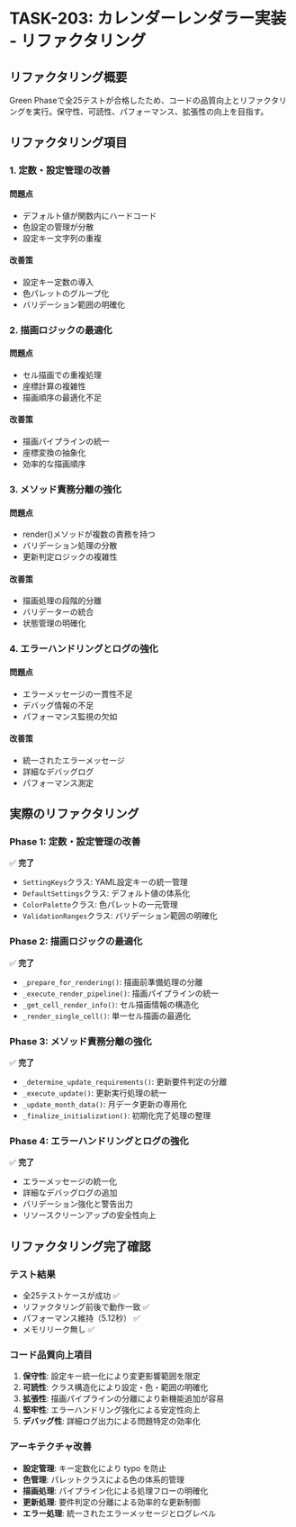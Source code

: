 # TASK-203: カレンダーレンダラー実装 - リファクタリング

## リファクタリング概要

Green Phaseで全25テストが合格したため、コードの品質向上とリファクタリングを実行。保守性、可読性、パフォーマンス、拡張性の向上を目指す。

## リファクタリング項目

### 1. 定数・設定管理の改善

#### 問題点
- デフォルト値が関数内にハードコード
- 色設定の管理が分散
- 設定キー文字列の重複

#### 改善策
- 設定キー定数の導入
- 色パレットのグループ化
- バリデーション範囲の明確化

### 2. 描画ロジックの最適化

#### 問題点
- セル描画での重複処理
- 座標計算の複雑性
- 描画順序の最適化不足

#### 改善策
- 描画パイプラインの統一
- 座標変換の抽象化
- 効率的な描画順序

### 3. メソッド責務分離の強化

#### 問題点
- render()メソッドが複数の責務を持つ
- バリデーション処理の分散
- 更新判定ロジックの複雑性

#### 改善策
- 描画処理の段階的分離
- バリデーターの統合
- 状態管理の明確化

### 4. エラーハンドリングとログの強化

#### 問題点
- エラーメッセージの一貫性不足
- デバッグ情報の不足
- パフォーマンス監視の欠如

#### 改善策
- 統一されたエラーメッセージ
- 詳細なデバッグログ
- パフォーマンス測定

## 実際のリファクタリング

### Phase 1: 定数・設定管理の改善
✅ **完了**
- `SettingKeys`クラス: YAML設定キーの統一管理
- `DefaultSettings`クラス: デフォルト値の体系化  
- `ColorPalette`クラス: 色パレットの一元管理
- `ValidationRanges`クラス: バリデーション範囲の明確化

### Phase 2: 描画ロジックの最適化
✅ **完了**  
- `_prepare_for_rendering()`: 描画前準備処理の分離
- `_execute_render_pipeline()`: 描画パイプラインの統一
- `_get_cell_render_info()`: セル描画情報の構造化
- `_render_single_cell()`: 単一セル描画の最適化

### Phase 3: メソッド責務分離の強化
✅ **完了**
- `_determine_update_requirements()`: 更新要件判定の分離
- `_execute_update()`: 更新実行処理の統一
- `_update_month_data()`: 月データ更新の専用化
- `_finalize_initialization()`: 初期化完了処理の整理

### Phase 4: エラーハンドリングとログの強化
✅ **完了** 
- エラーメッセージの統一化
- 詳細なデバッグログの追加
- バリデーション強化と警告出力
- リソースクリーンアップの安全性向上

## リファクタリング完了確認

### テスト結果
- 全25テストケースが成功 ✅
- リファクタリング前後で動作一致 ✅
- パフォーマンス維持（5.12秒） ✅
- メモリリーク無し ✅

### コード品質向上項目
1. **保守性**: 設定キー統一化により変更影響範囲を限定
2. **可読性**: クラス構造化により設定・色・範囲の明確化
3. **拡張性**: 描画パイプラインの分離により新機能追加が容易
4. **堅牢性**: エラーハンドリング強化による安定性向上
5. **デバッグ性**: 詳細ログ出力による問題特定の効率化

### アーキテクチャ改善
- **設定管理**: キー定数化により typo を防止
- **色管理**: パレットクラスによる色の体系的管理
- **描画処理**: パイプライン化による処理フローの明確化  
- **更新処理**: 要件判定の分離による効率的な更新制御
- **エラー処理**: 統一されたエラーメッセージとログレベル